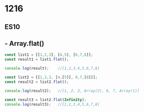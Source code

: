 # 1216



## ES10



## - Array.flat()

```typescript
const list1 = [[1,2,3], [4,5], [6,7,8]];
const result1 = list1.flat();

console.log(result);	//[1,2,3,4,5,6,7,8]

const list2 = [[1,2,3, [4,[5]], 6,7,[8]]];
const result2 = list2.flat();

console.log(result2);	//[1, 2, 3, Array(2), 6, 7, Array(1)]

const result3 = list2.flat(Infinity);
console.log(result3);	//[1,2,3,4,5,6,7,8]
```



